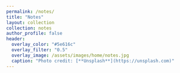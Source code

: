 ```yaml
---
permalink: /notes/
title: "Notes"
layout: collection
collection: notes
author_profile: false
header:
  overlay_color: "#5e616c"
  overlay_filter: "0.5"
  overlay_image: /assets/images/home/notes.jpg
  caption: "Photo credit: [**Unsplash**](https://unsplash.com)"  
---
```

